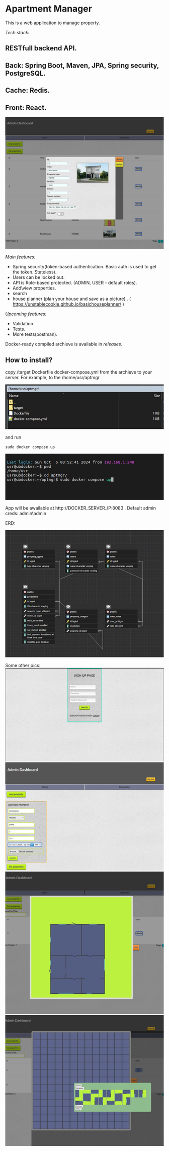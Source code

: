 # Apartment Manager

This is a web application to manage property.


*Tech stack:*
## RESTfull backend API.
## Back: Spring Boot, Maven, JPA, Spring security, PostgreSQL.
## Cache: Redis.
## Front: React.



![](/pics/3.JPG)


*Main features:*
 - Spring security(token-based authentication. Basic auth is used to get the token. Stateless).
 - Users can be locked out.
 - API is Role-based protected. (ADMIN, USER - default roles).
 - Add\view properties.
 - search
 - house planner (plan your house and save as a picture) . ( https://unstablecookie.github.io/basichouseplanner/ )

*Upcoming features:*
 - Validation.
 - Tests.
 - More tests(postman).


Docker-ready compiled archieve is available in *releases*.

## How to install?

copy /target
	Dockerfile
	docker-compose.yml from the archieve to your server.
For example, to the /home/usr/aptmgr

![](/pics/inst1.jpg)

and run 
```
sudo docker compose up
```
![](/pics/inst2.jpg)

App will be awailable at http://DOCKER_SERVER_IP:8083 .
Default admin creds: admin\admin

ERD:

![](/pics/ERD.JPG)

Some other pics:
![](/pics/1.JPG)
![](/pics/2.JPG)
![](/pics/4.JPG)
![](/pics/5.JPG)